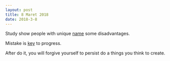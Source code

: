 ```yaml
---
layout: post
title: 8 Maret 2018
date: 2018-3-8
---
```

Study show people with unique [name](http://www.businessinsider.com/how-your-name-affects-your-success-2015-8/?IR=T#uncommon-names-are-associated-with-juvenile-delinquency-3) some disadvantages.

Mistake is [key](https://ase.tufts.edu/cogstud/dennett/papers/howmista.htm) to progress.

After do it, you will forgive yourself to persist do a things you think to create.